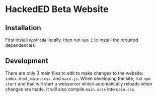 HackedED Beta Website
=====================

Installation
------------

First install `npm`/`node` locally, then run `npm i` to install the required dependencies

Development
-----------

There are only 3 main files to edit to make changes to the website: `index.html`, `main.scss`, and `main.js`. When developing the site, run `npm start` and that will start a webserver which automatically reloads when changes are made. It will also compile `main.scss` into `main.css`
